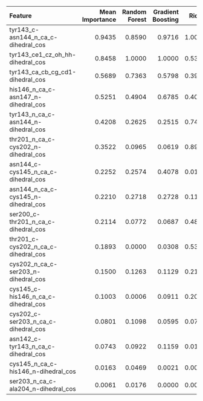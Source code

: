 | Feature                             |   Mean Importance |   Random Forest |   Gradient Boosting |   Ridge |
|:------------------------------------|------------------:|----------------:|--------------------:|--------:|
| tyr143_c-asn144_n_ca_c-dihedral_cos |            0.9435 |          0.8590 |              0.9716 |  1.0000 |
| tyr143_ce1_cz_oh_hh-dihedral_cos    |            0.8458 |          1.0000 |              1.0000 |  0.5373 |
| tyr143_ca_cb_cg_cd1-dihedral_cos    |            0.5689 |          0.7363 |              0.5798 |  0.3905 |
| his146_n_ca_c-asn147_n-dihedral_cos |            0.5251 |          0.4904 |              0.6785 |  0.4064 |
| tyr143_n_ca_c-asn144_n-dihedral_cos |            0.4208 |          0.2625 |              0.2515 |  0.7485 |
| thr201_n_ca_c-cys202_n-dihedral_cos |            0.3522 |          0.0965 |              0.0619 |  0.8980 |
| asn144_c-cys145_n_ca_c-dihedral_cos |            0.2252 |          0.2574 |              0.4078 |  0.0103 |
| asn144_n_ca_c-cys145_n-dihedral_cos |            0.2210 |          0.2718 |              0.2728 |  0.1183 |
| ser200_c-thr201_n_ca_c-dihedral_cos |            0.2114 |          0.0772 |              0.0687 |  0.4882 |
| thr201_c-cys202_n_ca_c-dihedral_cos |            0.1893 |          0.0000 |              0.0308 |  0.5370 |
| cys202_n_ca_c-ser203_n-dihedral_cos |            0.1500 |          0.1263 |              0.1129 |  0.2106 |
| cys145_c-his146_n_ca_c-dihedral_cos |            0.1003 |          0.0006 |              0.0911 |  0.2092 |
| cys202_c-ser203_n_ca_c-dihedral_cos |            0.0801 |          0.1098 |              0.0595 |  0.0710 |
| asn142_c-tyr143_n_ca_c-dihedral_cos |            0.0743 |          0.0922 |              0.1159 |  0.0149 |
| cys145_n_ca_c-his146_n-dihedral_cos |            0.0163 |          0.0469 |              0.0021 |  0.0000 |
| ser203_n_ca_c-ala204_n-dihedral_cos |            0.0061 |          0.0176 |              0.0000 |  0.0008 |
